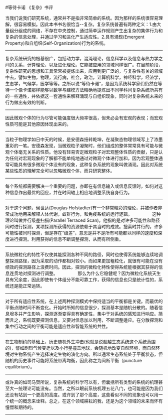 #等待卡诺 《复杂》书评

当我们说我们研究系统，通常并不是指非常简单的系统。因为那样的系统很容易理解，很容易模拟。因此本书书名很恰当--复杂。复杂系统普遍有两种定义：1.由大量组分组成的网络，不存在中央控制，通过简单运作规则产生出复杂的集体行为和复杂的信息处理，并通过学习和进化产生适应性。2.具有涌现(Emergent Property)和自组织(Self-Organization)行为的系统。

---

复杂系统研究的根基很广，包括动力学，混沌理论，信息科学以及信息与热力学之间的关系，计算理论，以及进化理论。它能被应用的领域同样很广。在目前阶段，复杂性研究的思想和工具常常被提炼出来，应用到更广泛的，与复杂性有关的领域中去，譬如生物，物理，流行病，社会，政治，计算机科学，神经科学，经济学，生态学，气候学，医学等等。之所以说“等待卡诺”，是因为系统科学家们仍然在等待一个像卡诺那样能够以数学与建模方法精确地提炼出不同学科间复杂系统所共有的一些通性，并依据这一套通性来解释涌现与自组织现象，同时对复杂系统未来的行为做出有效的判断。

---

因此微观个体的行为尽管可能强度很大频率很高，但未必会有宏观的表现；而宏观性质可能是其他原因体现出来的。

---

当粒子物理学如日中天的时候，是安德森扭转乾坤，在凝聚态物理领域写上了浓墨重彩的一笔。安德森发现，当微观粒子凝聚时，他们组成的整体常常具有可能与微观个体毫无关系的性质。他没有轻易否定微观粒子对宏观整体性质的贡献，只是认为任何对宏观现象的了解都不能单纯地通过对微观个体进行加和，因为宏观整体通常可能具有很多微观个体没有的现象，这种复杂系统的现象叫做涌现。因此对系统某些性质的理解完全可以忽略微观个体，而只研究整体。

---

每个系统都需要解决一个重要的问题，亦即在有信息输入或信息反馈时，如何对这种信息作出最优的回应，并在时间轴上相应地调整系统自身行为。

---

对于这个问题，侯世达(Douglas Hofstadter)有一个非常精彩的理论，并被作者非常成功地用来解释人体代谢，蚁群行为，和免疫系统的运行逻辑。 　　 　　这种理论叫做并行级差扫描(Parallel Terraced Scan)。他指的是对许多可能性和路径同时进行探测，某项探测所获得的资源依赖于其当时的成效。搜索时并行的，许多可能性被同时探测，但是存在“级差”，意思是并不是所有可能都以同样的速度和深度进行探测。利用获得的信息不断调整探测，从而有所侧重。

---

系统微粒化的特性不仅使其能探测各种不同的路径，同时也使得系统能够连续地调整探测路径，因为采取的动作都相对较小。而如果更加粗粒化，就很有可能在没有绩效的探测路径上浪费时间。因此，探测的微粒化特性使得系统能根据其获得的信息连贯地对探测进行调整。 　　 　　那么为什么它稳健呢？因为微粒化系统天生具有冗余度，因此即使有个体组分不能可靠工作，获得的信息也只是统计性的，系统还是能正常运转。

---

对于所有适应性系统，在上述两种探测模式中保持适当的平衡都是关键。而最优的平衡点随时间不断变化。开始时所知的信息很少，探测基本是随机分散的。随着信息增多并产生影响，探测逐渐变得具有确定性，集中于对系统的感知进行响应。简而言之，系统既要探测信息，又要对信息加以利用，不断调整适应。在分散探测和集中行动之间的平衡可能是适应性和智能系统的共性。

---

在生物制约的基础上，历史随机外生冲击(也就是说超越生态系统这个系统范围的)，譬如剧烈气候变迁以及小行星撞击地球，会随机地改变自然环境，而自然环境对生物系统产生选择决定生物的演化方向。所以通常生态系统处于平衡状态，但随机的历史事件可能将系统带离均衡，因此称之为间断平衡（puncture equilibrium）。

---

或许真的如司马贺所说，复杂系统的科学可以有，但囊括所有类型的系统的机理甚至大一统理论可能没有。当然，之所以眼前系统机理五花八门，也可能是因为我们还没有站到一个更高的高度。或许到了那个高度，这些看似不同的现象也可以用一个统一的概念来诠释。总之，在这个领域耕耘的我，还是为这个领域的未来而怀有憧憬和期待的。

---

